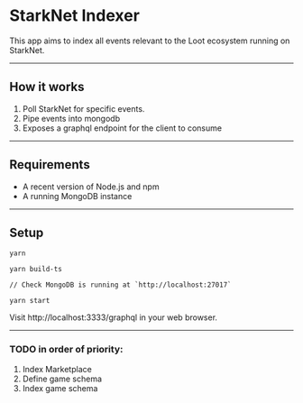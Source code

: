 # StarkNet Indexer

This app aims to index all events relevant to the Loot ecosystem running on StarkNet.

---

## How it works

1. Poll StarkNet for specific events.
2. Pipe events into mongodb
3. Exposes a graphql endpoint for the client to consume

---

## Requirements

- A recent version of Node.js and npm
- A running MongoDB instance

---

## Setup

```
yarn

yarn build-ts

// Check MongoDB is running at `http://localhost:27017`

yarn start

```

Visit http://localhost:3333/graphql in your web browser.

---

### TODO in order of priority:

1. Index Marketplace
2. Define game schema
3. Index game schema
